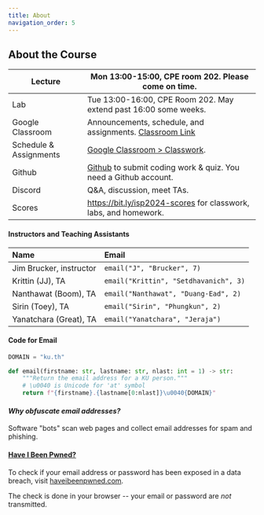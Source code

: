 ```yaml
---
title: About
navigation_order: 5
---
```


## About the Course

[google-classroom]: https://classroom.google.com/c/NjkxNTc2NDc5NzM4
[classroom-classwork]: https://classroom.google.com/c/NjkxNTc2NDc5NzM4/t/all

| Lecture      | Mon 13:00-15:00, CPE room 202. Please come on time.
|--------------|--------------------------------------------------------
| Lab          | Tue 13:00-16:00, CPE Room 202. May extend past 16:00 some weeks.
| Google Classroom       | Announcements, schedule, and assignments. [Classroom Link][google-classroom] 
| Schedule & Assignments | [Google Classroom > Classwork][classroom-classwork].
| Github       | [Github](https://github.com) to submit coding work & quiz. You need a Github account. 
| Discord                | Q&A, discussion, meet TAs.  |
| Scores       | <https://bit.ly/isp2024-scores> for classwork, labs, and homework.


#### Instructors and Teaching Assistants

| Name                        | Email
|:----------------------------|:---------------
| Jim Brucker, instructor     | `email("J", "Brucker", 7)`
| Krittin (JJ), TA            | `email("Krittin", "Setdhavanich", 3)`
| Nanthawat (Boom), TA        | `email("Nanthawat", "Duang-Ead", 2)`
| Sirin (Toey), TA            | `email("Sirin", "Phungkun", 2)`
| Yanatchara (Great), TA      | `email("Yanatchara", "Jeraja")`

#### Code for Email

```python
DOMAIN = "ku.th"

def email(firstname: str, lastname: str, nlast: int = 1) -> str:
    """Return the email address for a KU person."""
    # \u0040 is Unicode for 'at' symbol
    return f"{firstname}.{lastname[0:nlast]}\u0040{DOMAIN}"
```

#### *Why obfuscate email addresses?*    

Software "bots" scan web pages and collect email addresses for spam and phishing.  

#### [Have I Been Pwned?](https://haveibeenpwned.com)

To check if your email address or password has been exposed 
in a data breach, visit [haveibeenpwned.com](https://haveibeenpwned.com).

The check is done in your browser -- your email or password are *not* transmitted.
